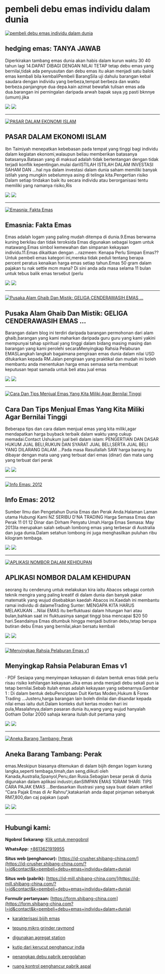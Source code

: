 # pembeli debu emas individu dalam dunia

<a href="https://swt.shibang-china.com/?l=id&img&k=pembeli+debu+emas+individu+dalam+dunia" target="_blank">![pembeli debu emas individu dalam dunia](http://static.shibang-china.com/all-800x300/348.jpg)</a>

## hedging emas: TANYA JAWAB
Diperkirakan tambang emas dunia akan habis dalam kurun waktu 30 40 tahun lagi 14.DAPAT DIBAGI DENGAN NILAI TETAP tetap debu emas yang bernilai,tidak ada penyusutan dan debu emas itu akan menjadi satu balok emas kembali bila kembaliPembeli BarangSila uji dahulu barangan kebal saudara dengan individu yang berbeza,tempat berbeza dan waktu berbeza.panjangnye dua depa.kain azimat bewafak tulisan emas ada dua.barangan ini perningalan daripada arwah bapak saya.yg pasti bknnye (umum).jika


<a href="https://whatsapp.shibangsoft.com/WhatsApp.php" target="_blank" title="WhatsApp">![](http://static.shibang-china.com/icon/whatsapp.png)</a> <a href="https://swt.shibang-china.com/?l=id&icon&k=pembeli+debu+emas+individu+dalam+dunia" target="_blank">![](http://static.shibang-china.com/icon/chat-id.png)</a>

---

<a href="https://swt.shibang-china.com/?l=id&img&k=pembeli+debu+emas+individu+dalam+dunia" target="_blank">![PASAR DALAM EKONOMI ISLAM](http://static.shibang-china.com/all-800x300/1261.jpg)</a>

## PASAR DALAM EKONOMI ISLAM
Ibn Taimiyah menepatkan kebebasan pada tempat yang tinggi bagi individu dalam kegiatan ekonomi,walaupun beliau memberikan batasanya batasanya.Batasan yang di maksud adalah tidak bertentangan dengan tidak terjadi konflik kepentingan.mulai dariISTILAH ISTILAH DALAM INVESTASI SAHAM DAN …hal nya dalam investasi dalam dunia saham memiliki banyak istilah yang mungkin sebelumnya asing di telinga kita.Pengertian risiko Dalam setiap tindakan baik itu secara individu atau berorganisasi tentu memiliki yang namanya risiko,Ris


<a href="https://whatsapp.shibangsoft.com/WhatsApp.php" target="_blank" title="WhatsApp">![](http://static.shibang-china.com/icon/whatsapp.png)</a> <a href="https://swt.shibang-china.com/?l=id&icon&k=pembeli+debu+emas+individu+dalam+dunia" target="_blank">![](http://static.shibang-china.com/icon/chat-id.png)</a>

---

<a href="https://swt.shibang-china.com/?l=id&img&k=pembeli+debu+emas+individu+dalam+dunia" target="_blank">![Emasnia: Fakta Emas](http://static.shibang-china.com/all-800x300/489.jpg)</a>

## Emasnia: Fakta Emas
Emas adalah logam yang paling mudah ditempa di dunia.9.Emas berwarna kuning berkilau dan tidak teroksida Emas digunakan sebagai logam untuk matawang.Emas simbol kemewahan dan simpanan kekayaan individu.11.Emas dikaitkan dengan …razmeen: Kenapa Perlu Simpan Emas??Untuk pembeli emas kategori ini,mereka tidak peduli tentang berapa percent peratus kenaikan harga emas setiap tahun.Emas 50 gram dalam pajakan tu nak settle mcm mana? Di sini anda ada masa selama 11 bulan untuk tebus balik emas tersebut (perlu


<a href="https://whatsapp.shibangsoft.com/WhatsApp.php" target="_blank" title="WhatsApp">![](http://static.shibang-china.com/icon/whatsapp.png)</a> <a href="https://swt.shibang-china.com/?l=id&icon&k=pembeli+debu+emas+individu+dalam+dunia" target="_blank">![](http://static.shibang-china.com/icon/chat-id.png)</a>

---

<a href="https://swt.shibang-china.com/?l=id&img&k=pembeli+debu+emas+individu+dalam+dunia" target="_blank">![Pusaka Alam Ghaib Dan Mistik: GELIGA CENDERAWASIH EMAS …](http://static.shibang-china.com/all-800x300/1100.jpg)</a>

## Pusaka Alam Ghaib Dan Mistik: GELIGA CENDERAWASIH EMAS …
Barangan dalam blog ini terdiri daripada barangan permohonan dari alam ghaib,barangan yang kami maharkan daripada guru guru yang kami yakini mempunyai tahap spiritual yang tinggi dalam bidang masing masing dan barangan yang kami perolehi secaraMenyingkap Rahsia Pelaburan EMASLangkah langkah bagaimana pengiraan emas dunia dalam nilai USD ditukarkan kepada RM.Jalan pengiraan yang praktikal dan mudah ini boleh membantu anda menentukan harga emas semasa serta membuat keputusan tepat samada untuk beli atau jual emas


<a href="https://whatsapp.shibangsoft.com/WhatsApp.php" target="_blank" title="WhatsApp">![](http://static.shibang-china.com/icon/whatsapp.png)</a> <a href="https://swt.shibang-china.com/?l=id&icon&k=pembeli+debu+emas+individu+dalam+dunia" target="_blank">![](http://static.shibang-china.com/icon/chat-id.png)</a>

---

<a href="https://swt.shibang-china.com/?l=id&img&k=pembeli+debu+emas+individu+dalam+dunia" target="_blank">![Cara Dan Tips Menjual Emas Yang Kita Miliki Agar Bernilai Tinggi](http://static.shibang-china.com/all-800x300/785.jpg)</a>

## Cara Dan Tips Menjual Emas Yang Kita Miliki Agar Bernilai Tinggi
Beberapa tips dan cara dalam menjual emas yang kita miliki,agar mendapatkan harga buyback terbaik dalam waktu yang cukup memadai.Contact Ushukum jual beli dalam islam: PENGERTIAN DAN DASAR HUKUM JUAL BELI,RUKUN DAN SYARAT JUAL BELI,SERTA JUAL BELI YANG DILARANG DALAM …Pada masa Rasullallah SAW harga barang itu dibayar dengan mata uang yang terbuat dari emas (dinar) dan mata uang yang terbuat dari perak


<a href="https://whatsapp.shibangsoft.com/WhatsApp.php" target="_blank" title="WhatsApp">![](http://static.shibang-china.com/icon/whatsapp.png)</a> <a href="https://swt.shibang-china.com/?l=id&icon&k=pembeli+debu+emas+individu+dalam+dunia" target="_blank">![](http://static.shibang-china.com/icon/chat-id.png)</a>

---

<a href="https://swt.shibang-china.com/?l=id&img&k=pembeli+debu+emas+individu+dalam+dunia" target="_blank">![Info Emas: 2012](http://static.shibang-china.com/all-800x300/457.jpg)</a>

## Info Emas: 2012
Sumber Ilmu dan Pengetahun Dunia Emas dan Perak Anda.Halaman Laman utama Hubungi Kami NZ SERIBU D'NA TRADING Harga Semasa Emas dan Perak 11 01 12 Dinar dan Dirham Penyatu Umah.Harga Emas Semasa: May 2013Ia merupakan salah sebuah lombong emas yang terbesar di Australia dan juga dunia.Dalam setahun lombong ini juga menghasilkan puluhan ribu kilogram tembaga.


<a href="https://whatsapp.shibangsoft.com/WhatsApp.php" target="_blank" title="WhatsApp">![](http://static.shibang-china.com/icon/whatsapp.png)</a> <a href="https://swt.shibang-china.com/?l=id&icon&k=pembeli+debu+emas+individu+dalam+dunia" target="_blank">![](http://static.shibang-china.com/icon/chat-id.png)</a>

---

<a href="https://swt.shibang-china.com/?l=id&img&k=pembeli+debu+emas+individu+dalam+dunia" target="_blank">![APLIKASI NOMBOR DALAM KEHIDUPAN](http://static.shibang-china.com/all-800x300/157.jpg)</a>

## APLIKASI NOMBOR DALAM KEHIDUPAN
seorang itu cenderung untuk melakukan kira iaitu Abacos sebagai contoh teknik mengira yang paling kreatif di dalam dunia dan banyak pakar matematik yang wujud disebabkan kaedah Abacos ini.Kaedah ini membantu ramai individu di dalameTrading Sunter: MENGAPA KITA HARUS MELAKUKAN …Nilai EMAS itu berfluktuasi dalam hitungan hari atau bulan,bahkan saat ini fluktuasinya sangat tinggi bisa mencapai $20 50 hari.Seandainya Emas ditumbuk hingga menjadi butiran debu,tetap berupa butiran debu Emas yang bernilai,akan bersatu kembali


<a href="https://whatsapp.shibangsoft.com/WhatsApp.php" target="_blank" title="WhatsApp">![](http://static.shibang-china.com/icon/whatsapp.png)</a> <a href="https://swt.shibang-china.com/?l=id&icon&k=pembeli+debu+emas+individu+dalam+dunia" target="_blank">![](http://static.shibang-china.com/icon/chat-id.png)</a>

---

<a href="https://swt.shibang-china.com/?l=id&img&k=pembeli+debu+emas+individu+dalam+dunia" target="_blank">![Menyingkap Rahsia Pelaburan Emas v1](http://static.shibang-china.com/all-800x300/943.jpg)</a>

## Menyingkap Rahsia Pelaburan Emas v1
· PDF Sesiapa yang menyimpan kekayaan di dalam bentuk emas tidak perlu risau risiko kehilangan kekayaan.Jika emas anda menjadi debu sekali pun ia tetap bernilai.Sebab itulah emas adalah kekayaan yang sebenarnya.Gambar 1 : Di dalam bentuk debuPenciptaan Duit Kertas Moden,Hukum & Forex Trading …Justeru,harga barangan lain boleh dinilai dan disandar kepada nilai emas iaitu duit.Dalam konteks duit kertas moden hari ini pula,Masalahnya,dalam pasaran dunia itu,wang yang wujud hanyalah Gotham Dollar 2000 sahaja kerana itulah duit pertama yang


<a href="https://whatsapp.shibangsoft.com/WhatsApp.php" target="_blank" title="WhatsApp">![](http://static.shibang-china.com/icon/whatsapp.png)</a> <a href="https://swt.shibang-china.com/?l=id&icon&k=pembeli+debu+emas+individu+dalam+dunia" target="_blank">![](http://static.shibang-china.com/icon/chat-id.png)</a>

---

<a href="https://swt.shibang-china.com/?l=id&img&k=pembeli+debu+emas+individu+dalam+dunia" target="_blank">![Aneka Barang Tambang: Perak](http://static.shibang-china.com/all-800x300/1221.jpg)</a>

## Aneka Barang Tambang: Perak
emas.Meskipun biasanya ditemukan di dalam bijih dengan logam kurang langka,seperti tembaga,timah,dan seng,diikuti oleh Kanada,Australia,Spanyol,Peru,dan Rusia.Sebagian besar perak di dunia digunakan dalam aplikasi industri,danSIMPAN EMAS 1GRAM 1HARI: TIPS CARA PAJAK EMAS …Berdasarkan illustrasi yang saya buat dalam artikel “Cara Pajak Emas di Ar Rahnu“,katakanlah anda dapat pinjaman sebanyak RM7,800,dan caj pajakan (upah


<a href="https://whatsapp.shibangsoft.com/WhatsApp.php" target="_blank" title="WhatsApp">![](http://static.shibang-china.com/icon/whatsapp.png)</a> <a href="https://swt.shibang-china.com/?l=id&icon&k=pembeli+debu+emas+individu+dalam+dunia" target="_blank">![](http://static.shibang-china.com/icon/chat-id.png)</a>

---
## Hubungi kami:

**Ngobrol Sekarang:** [Klik untuk mengobrol](https://swt.shibang-china.com?l=id&contact&k=pembeli+debu+emas+individu+dalam+dunia)

**WhatsApp:**  [+8613621919955](https://whatsapp.shibangsoft.com/WhatsApp.php)

**Situs web (penghancur):** [https://id-crusher.shibang-china.com/](https://id-crusher.shibang-china.com/?l=id&contact&k=pembeli+debu+emas+individu+dalam+dunia)

**Situs web (pabrik):** [https://id-mill.shibang-china.com/](https://id-mill.shibang-china.com/?l=id&contact&k=pembeli+debu+emas+individu+dalam+dunia)

**Formulir pertanyaan:** [https://form.shibang-china.com](https://form.shibang-china.com?l=id&contact&k=pembeli+debu+emas+individu+dalam+dunia)

* [karakterisasi bijih emas](../26/karakterisasi%20bijih%20emas.md)

* [tepung mikro grinder raymond](../26/tepung%20mikro%20grinder%20raymond.md)

* [digunakan agregat station](../20/digunakan%20agregat%20station.md)

* [kutip dari kerucut penghancur india](../29/kutip%20dari%20kerucut%20penghancur%20india.md)

* [penangkap debu pabrik pengolahan](../25/penangkap%20debu%20pabrik%20pengolahan.md)

* [ruang kontrol penghancur pabrik aspal](../25/ruang%20kontrol%20penghancur%20pabrik%20aspal.md)
